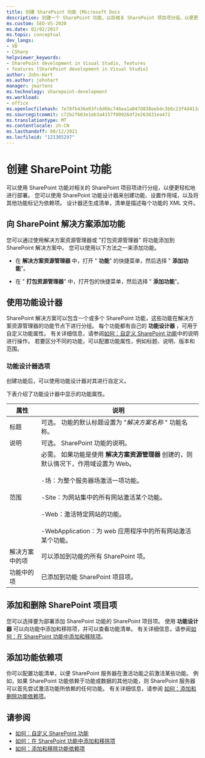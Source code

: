 ```yaml
---
title: 创建 SharePoint 功能 |Microsoft Docs
description: 创建一个 SharePoint 功能，以将相关 SharePoint 项目项分组，以便更轻松地进行部署。 向 SharePoint 解决方案添加功能。 使用 "功能设计器"。
ms.custom: SEO-VS-2020
ms.date: 02/02/2017
ms.topic: conceptual
dev_langs:
- VB
- CSharp
helpviewer_keywords:
- SharePoint development in Visual Studio, features
- features [SharePoint development in Visual Studio]
author: John-Hart
ms.author: johnhart
manager: jmartens
ms.technology: sharepoint-development
ms.workload:
- office
ms.openlocfilehash: 7e78fb436e03fc6d6bc746ea1a047d838eeb4c3b6c23f4d413aaae5ebe84dabf
ms.sourcegitcommit: c72b2f603e1eb3a4157f00926df2e263831ea472
ms.translationtype: MT
ms.contentlocale: zh-CN
ms.lasthandoff: 08/12/2021
ms.locfileid: "121385297"
---
```

# <a name="create-sharepoint-features"></a>创建 SharePoint 功能
  可以使用 SharePoint 功能对相关的 SharePoint 项目项进行分组，以便更轻松地进行部署。 您可以使用 SharePoint 功能设计器来创建功能、设置作用域，以及将其他功能标记为依赖项。 设计器还生成清单，清单是描述每个功能的 XML 文件。

## <a name="add-features-to-the-sharepoint-solution"></a>向 SharePoint 解决方案添加功能
 您可以通过使用解决方案资源管理器或 "打包资源管理器" 将功能添加到 SharePoint 解决方案中。 您可以使用以下方法之一来添加功能。

- 在 **解决方案资源管理器** 中，打开 " **功能**" 的快捷菜单，然后选择 " **添加功能**"。

- 在 " **打包资源管理器**" 中，打开包的快捷菜单，然后选择 " **添加功能**"。

## <a name="using-the-feature-designer"></a>使用功能设计器
 SharePoint 解决方案可以包含一个或多个 SharePoint 功能，这些功能在解决方案资源管理器的功能节点下进行分组。 每个功能都有自己的 **功能设计器** ，可用于自定义功能属性。 有关详细信息，请参阅[如何：自定义 SharePoint 功能](../sharepoint/how-to-customize-a-sharepoint-feature.md)中的说明进行操作。 若要区分不同的功能，可以配置功能属性，例如标题、说明、版本和范围。

### <a name="feature-designer-options"></a>功能设计器选项
 创建功能后，可以使用功能设计器对其进行自定义。

 下表介绍了功能设计器中显示的功能属性。

|属性|说明|
|--------------|-----------------|
|标题|可选。 功能的默认标题设置为 "*解决方案名称* " 功能名称。|
|说明|可选。 SharePoint 功能的说明。|
|范围|必需。 如果功能是使用 **解决方案资源管理器** 创建的，则默认情况下，作用域设置为 Web。<br /><br /> -场：为整个服务器场激活一项功能。<br /><br /> -Site：为网站集中的所有网站激活某个功能。<br /><br /> -Web：激活特定网站的功能。<br /><br /> -WebApplication：为 web 应用程序中的所有网站激活某个功能。|
|解决方案中的项|可以添加到功能的所有 SharePoint 项。|
|功能中的项|已添加到功能 SharePoint 项目项。|

## <a name="add-and-remove-sharepoint-project-items"></a>添加和删除 SharePoint 项目项
 您可以选择要为部署添加 SharePoint 功能的 SharePoint 项目项。 使用 **功能设计器** 可以向功能中添加和移除项，并可以查看功能清单。 有关详细信息，请参阅[如何：在 SharePoint 功能中添加和移除项](../sharepoint/how-to-add-and-remove-items-to-sharepoint-features.md)。

## <a name="add-feature-dependencies"></a>添加功能依赖项
 你可以配置功能清单，以便 SharePoint 服务器在激活功能之前激活某些功能。 例如，如果 SharePoint 功能依赖于功能或数据的其他功能，则 SharePoint 服务器可以首先尝试激活功能所依赖的任何功能。 有关详细信息，请参阅 [如何：添加和删除功能依赖项](../sharepoint/how-to-add-and-remove-feature-dependencies.md)。

## <a name="see-also"></a>请参阅
- [如何：自定义 SharePoint 功能](../sharepoint/how-to-customize-a-sharepoint-feature.md)
- [如何：在 SharePoint 功能中添加和移除项](../sharepoint/how-to-add-and-remove-items-to-sharepoint-features.md)
- [如何：添加和移除功能依赖项](../sharepoint/how-to-add-and-remove-feature-dependencies.md)
